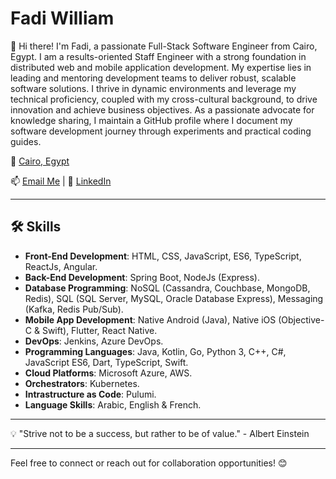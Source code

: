 # Fadi William

👋 Hi there! I'm Fadi, a passionate Full-Stack Software Engineer from Cairo, Egypt. I am a results-oriented Staff Engineer with a strong foundation in distributed web and mobile application development. My expertise lies in leading and mentoring development teams to deliver robust, scalable software solutions. I thrive in dynamic environments and leverage my technical proficiency, coupled with my cross-cultural background, to drive innovation and achieve business objectives. As a passionate advocate for knowledge sharing, I maintain a GitHub profile where I document my software development journey through experiments and practical coding guides.

📍 [Cairo, Egypt](https://www.google.com/maps/place/Cairo,+Egypt)

📫 [Email Me](mailto:fadi.william.ghali@gmail.com) | 🔗 [LinkedIn](https://www.linkedin.com/in/fadi-william-ghali-abdelmessih-a51976a7/)

---

## 🛠️ Skills

- **Front-End Development**: HTML, CSS, JavaScript, ES6, TypeScript, ReactJs, Angular.
- **Back-End Development**: Spring Boot, NodeJs (Express).
- **Database Programming**: NoSQL (Cassandra, Couchbase, MongoDB, Redis), SQL (SQL Server, MySQL, Oracle Database Express), Messaging (Kafka, Redis Pub/Sub).
- **Mobile App Development**: Native Android (Java), Native iOS (Objective-C & Swift), Flutter, React Native.
- **DevOps**: Jenkins, Azure DevOps.
- **Programming Languages**: Java, Kotlin, Go, Python 3, C++, C#, JavaScript ES6, Dart, TypeScript, Swift.
- **Cloud Platforms**: Microsoft Azure, AWS.
- **Orchestrators**: Kubernetes.
- **Intrastructure as Code**: Pulumi.
- **Language Skills**: Arabic, English & French.

---

💡 "Strive not to be a success, but rather to be of value." - Albert Einstein

---

Feel free to connect or reach out for collaboration opportunities! 😊
